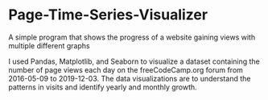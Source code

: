 # Page-Time-Series-Visualizer
A simple program that shows the progress of a website gaining views with multiple different graphs 

 I used Pandas, Matplotlib, and Seaborn to visualize a dataset containing the number of page views each day on the freeCodeCamp.org forum from 2016-05-09 to 2019-12-03. The data visualizations are to understand the patterns in visits and identify yearly and monthly growth.
